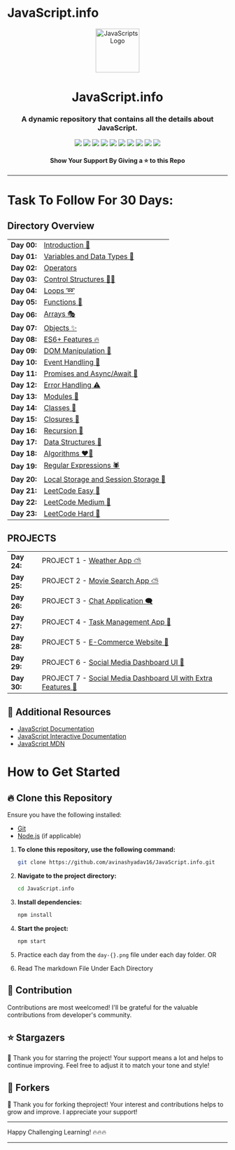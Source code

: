 # JavaScript.info

<div align="center">
	<a href="https://github.com/avinashyadav16/JavaScript.info"><img src="https://www.svgrepo.com/show/303206/javascript-logo.svg" alt="JavaScripts Logo" width="100px"/></a>
	<h1>JavaScript.info</h1>
	<h3>A dynamic repository that contains all the details about JavaScript.</h3>
    <p>
        <a name="JavaScript_Badge"><img src="https://img.shields.io/badge/JavaScript-lightgray?style=for-the-badge&logo=javascript&logoColor=%23F7DF1E"></a>
        <a name="jQuery_Badge"><img src="https://img.shields.io/badge/jQuery-lightgray?style=for-the-badge&logo=jquery&logoColor=%230769AD"></a>
        <a name="HTML_Badge"><img src="https://img.shields.io/badge/HTML-lightgray?style=for-the-badge&logo=html5&logoColor=%23E34F26"></a>
        <a name="CSS_Badge"><img src="https://img.shields.io/badge/CSS-lightgray?style=for-the-badge&logo=css&logoColor=%23663399"></a>
        <a name="bootstrap_Badge"><img src="https://img.shields.io/badge/Bootstrap-lightgray?style=for-the-badge&logo=bootstrap&logoColor=%237952B3"></a>
        <a name="React_Badge"><img src="https://img.shields.io/badge/React-lightgray?style=for-the-badge&logo=react&logoColor=%2361DAFB"></a>
        <a name="Node.js_Badge"><img src="https://img.shields.io/badge/Node.js-lightgray?style=for-the-badge&logo=nodedotjs&logoColor=%235FA04E"></a>
        <a name="Express.js_Badge"><img src="https://img.shields.io/badge/Express.js-lightgray?style=for-the-badge&logo=express&logoColor=%23000000"></a>
        <a name="MongoDB_Badge"><img src="https://img.shields.io/badge/MongoDB-lightgray?style=for-the-badge&logo=mongodb&logoColor=%2347A248"></a>
        <a name="Postman_Badge"><img src="https://img.shields.io/badge/Postman-lightgray?style=for-the-badge&logo=postman&logoColor=%23FF6C37"></a>
    </p>
	<h4>Show Your Support By Giving a ⭐ to this Repo</h4>
</div>

---

# Task To Follow For 30 Days:

## Directory Overview

|             |                                                                                                             |
| ----------- | ----------------------------------------------------------------------------------------------------------- |
| **Day 00:** | [Introduction 📑](./Day%2000%20-%20Introduction/README.md)                                                  |
| **Day 01:** | [Variables and Data Types 🍵](./Day%2001%20-%20Variables%20and%20Data%20Types/Day-1.png)                    |
| **Day 02:** | [Operators](./Day%2002%20-%20Operators/Day-2.png)                                                           |
| **Day 03:** | [Control Structures 🙇‍♂️](./Day%2003%20-%20Control%20Structures/Day-3.png)                                    |
| **Day 04:** | [Loops ➿](./Day%2004%20-%20Loops/Day-4.png)                                                                |
| **Day 05:** | [Functions 🔑](./Day%2005%20-%20Functions/Day-5.png)                                                        |
| **Day 06:** | [Arrays 🎭](./Day%2006%20-%20Arrays/Day-6.png)                                                              |
| **Day 07:** | [Objects ✨](./Day%2007%20-%20Objects/Day-7.png)                                                            |
| **Day 08:** | [ES6+ Features 🔥](./Day%2008%20-%20ES6+%20Features/Day-8.png)                                              |
| **Day 09:** | [DOM Manipulation 🔧](./Day%2009%20-%20DOM%20Manipulation/Day-9.png)                                        |
| **Day 10:** | [Event Handling 🥷](./Day%2010%20-%20Event%20Handling/Day-10.png)                                           |
| **Day 11:** | [Promises and Async/Await 📜](./Day%2011%20-%20Promises%20And%20Async%20-%20Await/Day-11.png)               |
| **Day 12:** | [Error Handling ⚠️](./Day%2012%20-%20Error%20Handling/Day-12.png)                                           |
| **Day 13:** | [Modules 🎃](./Day%2013%20-%20Modules/Day-13.png)                                                           |
| **Day 14:** | [Classes 🎪](./Day%2014%20-%20Classes/Day-14.png)                                                           |
| **Day 15:** | [Closures 🤖](./Day%2015%20-%20Closures/Day-15.png)                                                         |
| **Day 16:** | [Recursion 🎡](./Day%2016%20-%20Recursion/Day-16.png)                                                       |
| **Day 17:** | [Data Structures 🚀](./Day%2017%20-%20Data%20Structures/Day-17.png)                                         |
| **Day 18:** | [Algorithms ❤️‍🔥](./Day%2018%20-%20Algorithms/Day-18.png)                                                     |
| **Day 19:** | [Regular Expressions 🕷️](./Day%2019%20-%20Regular%20Expressions/Day-19.png)                                 |
| **Day 20:** | [Local Storage and Session Storage 📁](./Day%2020%20-%20Local_Strorage%20And%20Session_Strorage/Day-20.png) |
| **Day 21:** | [LeetCode Easy 🥉](./Day%2021%20-%20Leetcode%20Easy/Day-21.png)                                             |
| **Day 22:** | [LeetCode Medium 🥈](./Day%2022%20-%20Leetcode%20Medium/Day-22.png)                                         |
| **Day 23:** | [LeetCode Hard 🥇](./Day%2023%20-%20Leetcode%20Hard/Day-23.png)                                             |

## PROJECTS

|             |                                                                                                                                                        |
| ----------- | ------------------------------------------------------------------------------------------------------------------------------------------------------ |
| **Day 24:** | PROJECT 1 - [Weather App ⛅](./Day%2024%20-%20Project%201%20-%20Weather%20App/Day-24.png)                                                              |
| **Day 25:** | PROJECT 2 - [Movie Search App ⛅](./Day%2025%20-%20Project%202%20-%20Movie%20Search%20App/Day-25.png)                                                  |
| **Day 26:** | PROJECT 3 - [Chat Application 🗨️](./Day%2026%20-%20Project%203%20-%20Chat%20Application/README.md)                                                     |
| **Day 27:** | PROJECT 4 - [Task Management App 📝](./Day%2027%20-%20Project%204%20-%20Task%20Management%20App/README.md)                                             |
| **Day 28:** | PROJECT 5 - [E-Commerce Website 🛒](./Day%2028%20-%20Project%205%20-%20E-Commerce%20Website/README.md)                                                 |
| **Day 29:** | PROJECT 6 - [Social Media Dashboard UI 📁](./Day%2029%20-%20Project%206%20-%20Social%20Media%20Dashboard/README.md)                                    |
| **Day 30:** | PROJECT 7 - [Social Media Dashboard UI with Extra Features 📁](./Day%2030%20-%20Final%20Social%20Media%20Dashboard%20With%20Full%20Features/README.md) |

## 📖 Additional Resources

- [JavaScript Documentation](https://www.javascript.com/)
- [JavaScript Interactive Documentation](https://www.learn-js.org/)
- [JavaScript MDN](https://developer.mozilla.org/en-US/docs/Web/JavaScript)

# How to Get Started

## 🔥 Clone this Repository

Ensure you have the following installed:

- [Git](https://git-scm.com/)
- [Node.js](https://nodejs.org/) (if applicable)

1. **To clone this repository, use the following command:**

   ```bash
   git clone https://github.com/avinashyadav16/JavaScript.info.git
   ```

2. **Navigate to the project directory:**

   ```bash
   cd JavaScript.info
   ```

3. **Install dependencies:**

   ```bash
   npm install
   ```

4. **Start the project:**

   ```bash
   npm start
   ```

5. Practice each day from the `day-{}.png` file under each day folder.
   OR
6. Read The markdown File Under Each Directory

## 💼 Contribution

Contributions are most weelcomed! I'll be grateful for the valuable contributions from developer's community.

## ⭐ Stargazers

🌟 Thank you for starring the project! Your support means a lot and helps to continue improving. Feel free to adjust it to match your tone and style!

## 🔧 Forkers

🍴 Thank you for forking theproject! Your interest and contributions helps to grow and improve. I appreciate your support!

---

Happy Challenging Learning! 🔥🔥🔥

---
